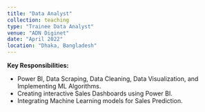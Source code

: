 ```yaml
---
title: "Data Analyst"
collection: teaching
type: "Trainee Data Analyst"
venue: "ADN Diginet"
date: "April 2022"
location: "Dhaka, Bangladesh"
---
```


**Key Responsibilities:**
- Power BI, Data Scraping, Data Cleaning, Data Visualization, and Implementing ML Algorithms.
- Creating interactive Sales Dashboards using Power BI.
- Integrating Machine Learning models for Sales Prediction.
